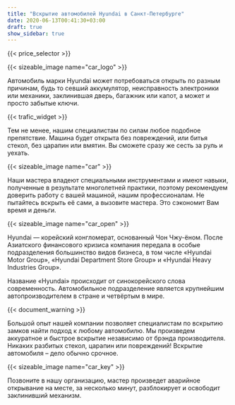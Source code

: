 ```yaml
---
title: "Вскрытие автомобилей Hyundai в Санкт-Петербурге"
date: 2020-06-13T00:41:30+03:00
draft: true
show_sidebar: true
---
```

{{< price_selector >}}

{{< sizeable_image name="car_logo" >}}

Автомобиль марки Hyundai может потребоваться открыть по разным причинам, будь то севший аккумулятор, неисправность электроники или механики, заклинившая дверь, багажник или капот, а может и просто забытые ключи. 

{{< trafic_widget >}}

Тем не менее, нашим специалистам по силам любое подобное препятствие. Машина будет открыта без повреждений, или битья стекол, без царапин или вмятин. Вы сможете сразу же сесть за руль и уехать.

{{< sizeable_image name="car" >}}

Наши мастера владеют специальными инструментами и имеют навыки, полученные в результате многолетней практики, поэтому рекомендуем доверить работу с вашей машиной, нашим профессионалам. Не пытайтесь вскрыть её сами, а вызовите мастера. Это сэкономит Вам время и деньги.

{{< sizeable_image name="car_open" >}}

Hyundai — корейский конгломерат, основанный Чон Чжу-ёном. После Азиатского финансового кризиса компания передала в особые подразделения большинство видов бизнеса, в том числе «Hyundai Motor Group», «Hyundai Department Store Group» и «Hyundai Heavy Industries Group». 

Название «Hyundai» происходит от синокорейского слова современность. Автомобильное подразделение является крупнейшим автопроизводителем в стране и четвёртым в мире.

{{< document_warning >}}

Большой опыт нашей компании позволяет специалистам по вскрытию замков найти подход к любому автомобилю. Мы произведем аккуратное и быстрое вскрытие независимо от брэнда производителя. Никаких разбитых стекол, царапин или повреждений! Вскрытие автомобиля – дело обычно срочное. 

{{< sizeable_image name="car_key" >}}

Позвоните в нашу организацию, мастер произведет аварийное открывание на месте, за несколько минут, разблокирует и освободит заклинивший механизм.  